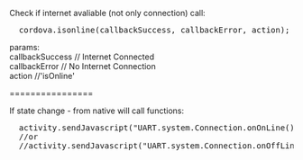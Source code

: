 
Check if internet avaliable (not only connection) call:
<pre>
  cordova.isonline(callbackSuccess, callbackError, action);
</pre>
params:<br/>
        callbackSuccess // Internet Connected<br/>
        callbackError   // No Internet Connection<br/>
        action          //'isOnline'<br/>
        
================

If state change - from native will call functions:
<pre>
  activity.sendJavascript("UART.system.Connection.onOnLine()");
  //or
  //activity.sendJavascript("UART.system.Connection.onOffLine()");
</pre>

